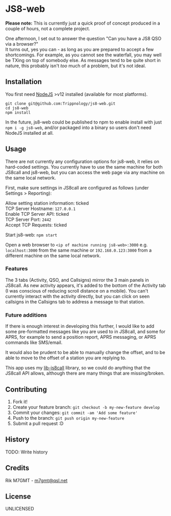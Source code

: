 # JS8-web

**Please note:** This is currently just a quick proof of concept produced in a couple of hours, not a complete project.

One afternoon, I set out to answer the question "Can you have a JS8 QSO via a browser?"  
It turns out, yes you can - as long as you are prepared to accept a few shortcomings. For example, as you cannot see the waterfall, you may well be TXing on top of somebody else. As messages tend to be quite short in nature, this probably isn't _too_ much of a problem, but it's not ideal.

## Installation

You first need [NodeJS](https://nodejs.org/en/download) >v12 installed (available for most platforms).

```
git clone git@github.com:Trippnology/js8-web.git
cd js8-web
npm install
```

In the future, js8-web could be published to npm to enable install with just `npm i -g js8-web`, and/or packaged into a binary so users don't need NodeJS installed at all.

## Usage

There are not currently any configuration options for js8-web, it relies on hard-coded settings. You currently have to use the same machine for both JS8call and js8-web, but you can access the web page via any machine on the same local network.

First, make sure settings in JS8call are configured as follows (under Settings > Reporting):

Allow setting station information: ticked  
TCP Server Hostname: `127.0.0.1`  
Enable TCP Server API: ticked  
TCP Server Port: `2442`  
Accept TCP Requests: ticked

Start js8-web: `npm start`

Open a web browser to `<ip of machine running js8-web>:3000` e.g. `localhost:3000` from the same machine or `192.168.0.123:3000` from a different machine on the same local network.

### Features

The 3 tabs (Activity, QSO, and Callsigns) mirror the 3 main panels in JS8call. As new activity appears, it's added to the bottom of the Activity tab (I was conscious of reducing scroll distance on a mobile). You can't currently interact with the activity directly, but you can click on seen callsigns in the Callsigns tab to address a message to that station.

### Future additions

If there is enough interest in developing this further, I would like to add some pre-formatted messages like you are used to in JS8call, and some for APRS, for example to send a position report, APRS messaging, or APRS commands like SMS/email.

It would also be prudent to be able to manually change the offset, and to be able to move to the offset of a station you are replying to.

This app uses my [lib-js8call](https://www.npmjs.com/package/@trippnology/lib-js8call) library, so we could do anything that the JS8call API allows, although there are many things that are missing/broken.

## Contributing

1. Fork it!
2. Create your feature branch: `git checkout -b my-new-feature develop`
3. Commit your changes: `git commit -am 'Add some feature'`
4. Push to the branch: `git push origin my-new-feature`
5. Submit a pull request :D

## History

TODO: Write history

## Credits

Rik M7GMT - m7gmt@qsl.net

## License

UNLICENSED
